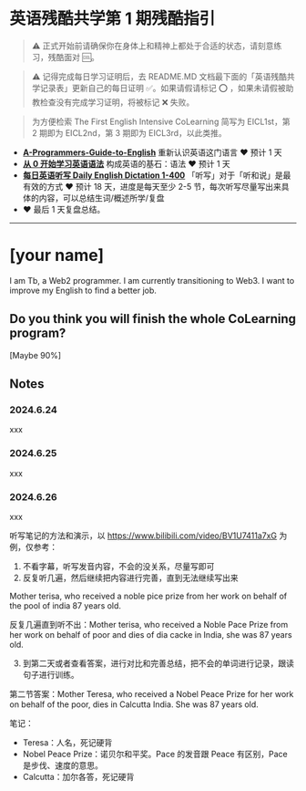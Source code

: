 # 英语残酷共学第 1 期残酷指引

> ⚠️ 正式开始前请确保你在身体上和精神上都处于合适的状态，请刻意练习，残酷面对 🆒。

> ⚠️ 记得完成每日学习证明后，去 README.MD 文档最下面的「英语残酷共学记录表」更新自己的每日证明 ✅。如果请假请标记 ⭕️ ，如果未请假被助教检查没有完成学习证明，将被标记 ❌ 失败。

> 为方便检索 The First English Intensive CoLearning 简写为 EICL1st，第 2 期即为 EICL2nd，第 3 期即为 EICL3rd，以此类推。

- [**A-Programmers-Guide-to-English**](https://github.com/yujiangshui/A-Programmers-Guide-to-English) 重新认识英语这门语言 ❤️ 预计 1 天
- [**从 0 开始学习英语语法**](https://hzpt-inet-club.github.io/english-note/) 构成英语的基石：语法 ❤️ 预计 1 天
- [**每日英语听写 Daily English Dictation 1-400**](https://www.bilibili.com/video/BV1U7411a7xG?p=3&vd_source=bc0666711d2280c24d54945ab9c11146) 「听写」对于「听和说」是最有效的方式 ❤️ 预计 18 天，进度是每天至少 2-5 节，每次听写尽量写出来具体的内容，可以总结生词/概述所学/复盘
- ❤️ 最后 1 天复盘总结。

---

# [your name]
I am Tb, a Web2 programmer. I am currently transitioning to Web3. I want to improve my English to find a better job.

## Do you think you will finish the whole CoLearning program?
[Maybe 90%]

## Notes
### 2024.6.24
xxx

### 2024.6.25
xxx

### 2024.6.26
xxx


听写笔记的方法和演示，以 https://www.bilibili.com/video/BV1U7411a7xG 为例，仅参考：

1. 不看字幕，听写发音内容，不会的没关系，尽量写即可
2. 反复听几遍，然后继续把内容进行完善，直到无法继续写出来

Mother terisa, who received a noble pice prize from her work on behalf of the pool of india 87 years old.

反复几遍直到听不出：Mother terisa, who received a Noble Pace Prize from her work on behalf of poor and dies of dia cacke in India, she was 87 years old.

3. 到第二天或者查看答案，进行对比和完善总结，把不会的单词进行记录，跟读句子进行训练。

第二节答案：Mother Teresa, who received a Nobel Peace Prize for her work on behalf of the poor, dies in Calcutta India. She was 87 years old.

笔记：

- Teresa：人名，死记硬背
- Nobel Peace Prize：诺贝尔和平奖。Pace 的发音跟 Peace 有区别，Pace 是步伐、速度的意思。
- Calcutta：加尔各答，死记硬背
